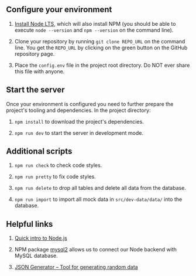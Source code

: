 ## Configure your environment

1. [Install Node LTS](https://nodejs.org/en/download/), which will also install NPM (you should be able to execute `node --version` and `npm --version` on the command line).

2. Clone your repository by running `git clone REPO_URL` on the command line. You get the `REPO_URL` by clicking on the green button on the GitHub repository page.

3. Place the `config.env` file in the project root directory. Do NOT ever share this file with anyone.

## Start the server

Once your environment is configured you need to further prepare the project's tooling and dependencies. In the project directory:

1. `npm install` to download the project's dependencies.

2. `npm run dev` to start the server in development mode.

## Additional scripts

1. `npm run check` to check code styles.

2. `npm run pretty` to fix code styles.

3. `npm run delete` to drop all tables and delete all data from the database.

4. `npm run import` to import all mock data in `src/dev-data/data/` into the database.

## Helpful links

1. [Quick intro to Node.js](https://nodejs.dev/introduction-to-nodejs)

2. NPM package [mysql2](https://www.npmjs.com/package/mysql2) allows us to connect our Node backend with MySQL database. 

3. [JSON Generator – Tool for generating random data](https://www.json-generator.com) 

